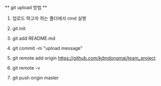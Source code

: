 ** git upload 방법 **

1. 업로드 하고자 하는 폴더에서 cmd 실행

2. git init

3. git add README.md

4. git commit -m "upload message"

5. git remote add origin https://github.com/kdmdongmai/team_project

6. git remote -v

7. git push origin master



